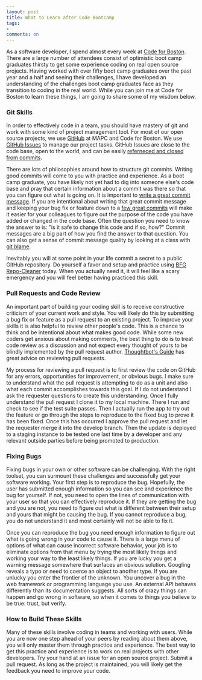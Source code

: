 ```yaml
---
layout: post
title: What to Learn after Code Bootcamp
tags:
-
comments: on
---
```

As a software developer, I spend almost every week at [Code for Boston](http://www.codeforboston.org). There are a large number of attendees consist of optimistic boot camp graduates thirsty to get some experience coding on real open source projects. Having worked with over fifty boot camp graduates over the past year and a half and seeing their challenges, I have developed an understanding of the challenges boot camp graduates face as they transition to coding in the real world. While you can join me at Code for Boston to learn these things, I am going to share some of my wisdom below.

### Git Skills
In order to effectively code in a team, you should have mastery of git and work with some kind of project management tool. For most of our open source projects, we use [GitHub](http://www.github.com) at MAPC and Code for Boston. We use [GitHub Issues](http://ben.balter.com/2014/11/06/rules-of-communicating-at-github/#3-nobody-gets-fired-for-buying-ibm-opening-an-issue) to manage our project tasks. GitHub Issues are close to the code base, open to the world, and can be easily [referneced and closed from commits](https://help.github.com/articles/closing-issues-via-commit-messages/).

There are lots of philosophies around how to structure git commits. Writing good commits will come to you with practice and experience. As a boot camp graduate, you have likely not yet had to dig into someone else's code base and pray that certain information about a commit was there so that you can figure out what is going on. It is important to [write a great commit message](https://robots.thoughtbot.com/5-useful-tips-for-a-better-commit-message). If you are intentional about writing that great commit message and keeping your bug fix or feature down to a [few great commits](https://robots.thoughtbot.com/autosquashing-git-commits) will make it easier for your colleagues to figure out the purpose of the code you have added or changed in the code base. Often the question you need to know the answer to is: "is it safe to change this code and if so, how?" Commit messages are a big part of how you find the answer to that question. You can also get a sense of commit message quality by looking at a class with [git blame](https://help.github.com/articles/tracing-changes-in-a-file/).

Inevitably you will at some point in your life commit a secret to a public GitHub repository. Do yourself a favor and setup and practice using [BFG Repo-Cleaner](https://rtyley.github.io/bfg-repo-cleaner/) today. When you actually need it, it will feel like a scary emergency and you will feel better having practiced this skill.

### Pull Requests and Code Review

An important part of building your coding skill is to receive constructive criticism of your current work and style. You will likely do this by submitting a bug fix or feature as a pull request to an existing project. To improve your skills it is also helpful to review other people's code. This is a chance to think and be intentional about what makes good code. While some new coders get anxious about making comments, the best thing to do is to treat code review as a discussion and not expect every thought of yours to be blindly implemented by the pull request author. [Thoughtbot's Guide](https://github.com/thoughtbot/guides/tree/master/code-review) has great advice on reviewing pull requests.

My process for reviewing a pull request is to first review the code on GitHub for any errors, opportunities for improvement, or obvious bugs. I make sure to understand what the pull request is attempting to do as a unit and also what each commit accomplishes towards this goal. If I do not understand I ask the requester questions to create this understanding. Once I fully understand the pull request I clone it to my local machine. There I run and check to see if the test suite passes. Then I actually run the app to try out the feature or go through the steps to reproduce to the fixed bug to prove it has been fixed. Once this has occurred I approve the pull request and let the requester merge it into the develop branch. Then the update is deployed to a staging instance to be tested one last time by a developer and any relevant outside parties before being promoted to production.

### Fixing Bugs

Fixing bugs in your own or other software can be challenging. With the right toolset, you can surmount these challenges and successfully get your software working. Your first step is to reproduce the bug. Hopefully, the user has submitted enough information so you can see and experience the bug for yourself. If not, you need to open the lines of communication with your user so that you can effectively reproduce it. If they are getting the bug and you are not, you need to figure out what is different between their setup and yours that might be causing the bug. If you cannot reproduce a bug, you do not understand it and most certainly will not be able to fix it.

Once you can reproduce the bug you need enough information to figure out what is going wrong in your code to cause it. There is a large menu of options of what can cause incorrect software behavior, your job is to eliminate options from that menu by trying the most likely things and working your way to the least likely things. If you are lucky you get a warning message somewhere that surfaces an obvious solution. Googling reveals a typo or need to coerce an object to another type. If you are unlucky you enter the frontier of the unknown. You uncover a bug in the web framework or programming language you use. An external API behaves differently than its documentation suggests. All sorts of crazy things can happen and go wrong in software, so when it comes to things you believe to be true: trust, but verify.

### How to Build These Skills

Many of these skills involve coding in teams and working with users. While you are now one step ahead of your peers by reading about them above, you will only master them through practice and experience. The best way to get this practice and experience is to work on real projects with other developers. Try your hand at an issue for an open source project. Submit a pull request. As long as the project is maintained, you will likely get the feedback you need to improve your code.

